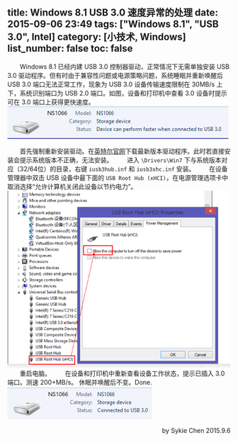 title: Windows 8.1 USB 3.0 速度异常的处理
date: 2015-09-06 23:49
tags: ["Windows 8.1", "USB 3.0", Intel]
category: [小技术, Windows]
list_number: false
toc: false
---
&emsp;&emsp;Windows 8.1 已经内建 USB 3.0 控制器驱动，正常情况下无需单独安装 USB 3.0 驱动程序。但有时由于兼容性问题或电源策略问题，系统睡眠并重新唤醒后 USB 3.0 端口无法正常工作，现象为 USB 3.0 设备传输速度限制在 30MB/s 上下，系统识别端口为 USB 2.0 端口。如图，设备和打印机中查看 3.0 设备时提示可在 3.0 端口上获得更快速度。
![](/blogimg/20150903-win81-usb3/1.png)
<!-- more -->
&emsp;&emsp;首先强制重新安装驱动。在[英特尔官网](https://downloadcenter.intel.com/download/22824/USB-3-0-Driver-Intel-USB-3-0-eXtensible-Host-Controller-Driver-for-Intel-8-9-100-Series-and-C220-C610-Chipset-Family)下载最新版本驱动程序。此时若直接安装会提示系统版本不正确，无法安装。
&emsp;&emsp;进入 `\Drivers\Win7` 下与系统版本对应（32/64位）的目录，右键 `iusb3hub.inf` 和 `iusb3xhc.inf` 安装。
&emsp;&emsp;在设备管理器中双击 USB 设备中最下面的 `USB Root Hub (xHCI)`，在电源管理选项卡中取消选择“允许计算机关闭此设备以节约电力”。
![](/blogimg/20150903-win81-usb3/3.png)
&emsp;&emsp;重启电脑。
&emsp;&emsp;在设备和打印机中重新查看设备工作状态，提示已插入 3.0 端口。测速 200+MB/s。 休眠并唤醒后不变。Done.
![](/blogimg/20150903-win81-usb3/2.png)


<p align = right>
by Sykie Chen
2015.9.6
</p>